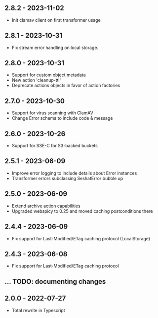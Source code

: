 ## 2.8.2 - 2023-11-02

* Init clamav client on first transformer usage

## 2.8.1 - 2023-10-31

* Fix stream error handling on local storage.

## 2.8.0 - 2023-10-31

* Support for custom object metadata
* New action 'cleanup-ttl'
* Deprecate actions objects in favor of action factories

## 2.7.0 - 2023-10-30

* Support for virus scanning with ClamAV
* Change Error schema to include code & message

## 2.6.0 - 2023-10-26

* Support for SSE-C for S3-backed buckets

## 2.5.1 - 2023-06-09

* Improve error logging to include details about Error instances
* Transformer errors subclassing SeshatError bubble up

## 2.5.0 - 2023-06-09

* Extend archive action capabilities
* Upgraded webspicy to 0.25 and moved caching postconditions there

## 2.4.4 - 2023-06-09

* Fix support for Last-Modified/ETag caching protocol (LocalStorage)

## 2.4.3 - 2023-06-08

* Fix support for Last-Modified/ETag caching protocol

## ... TODO: documenting changes

## 2.0.0 - 2022-07-27

* Total rewrite in Typescript
